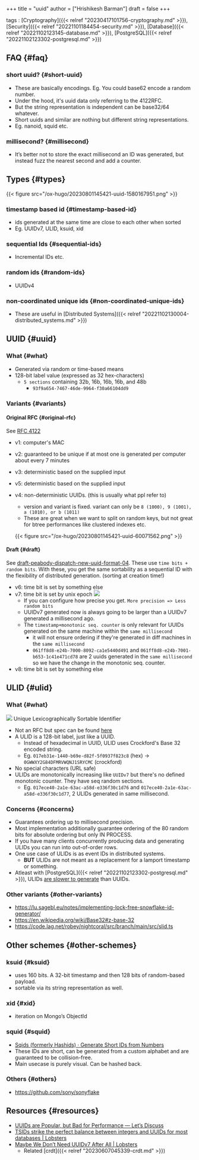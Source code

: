 +++
title = "uuid"
author = ["Hrishikesh Barman"]
draft = false
+++

tags
: [Cryptography]({{< relref "20230417101756-cryptography.md" >}}), [Security]({{< relref "20221101184454-security.md" >}}), [Database]({{< relref "20221102123145-database.md" >}}), [PostgreSQL]({{< relref "20221102123302-postgresql.md" >}})


## FAQ {#faq}


### short uuid? {#short-uuid}

-   These are basically encodings. Eg. You could base62 encode a random number.
-   Under the hood, it's uuid data only referring to the 4122RFC.
-   But the string representation is independent can be base32/64 whatever.
-   Short uuids and similar are nothing but different string representations.
-   Eg. nanoid, squid etc.


### millisecond? {#millisecond}

-   It’s better not to store the exact millisecond an ID was generated, but instead fuzz the nearest second and add a counter.


## Types {#types}

{{< figure src="/ox-hugo/20230801145421-uuid-1580167951.png" >}}


### timestamp based id {#timestamp-based-id}

-   ids generated at the same time are close to each other when sorted
-   Eg. UUIDv7, ULID, ksuid, xid


### sequential Ids {#sequential-ids}

-   Incremental IDs etc.


### random ids {#random-ids}

-   UUIDv4


### non-coordinated unique ids {#non-coordinated-unique-ids}

-   These are useful in [Distributed Systems]({{< relref "20221102130004-distributed_systems.md" >}})


## UUID {#uuid}


### What {#what}

-   Generated via random or time-based means
-   128-bit label value (expressed as 32 hex-characters)
    -   `5 sections` containing 32b, 16b, 16b, 16b, and 48b
        -   `93f9a654-7467-46de-9964-f30a66104dd9`


### Variants {#variants}


#### Original RFC {#original-rfc}

See [RFC 4122](https://datatracker.ietf.org/doc/html/rfc4122)

-   v1: computer's MAC
-   v2: guaranteed to be unique if at most one is generated per computer about every 7 minutes
-   v3: deterministic based on the supplied input
-   v5: deterministic based on the supplied input
-   v4: non-deterministic UUIDs. (this is usually what ppl refer to)

    -   version and variant is fixed. variant can only be `8 (1000), 9 (1001), a (1010), or b (1011)`
    -   These are great when we want to split on random keys, but not great for btree performances like clustered indexes etc.

    {{< figure src="/ox-hugo/20230801145421-uuid-60071562.png" >}}


#### Draft {#draft}

See [draft-peabody-dispatch-new-uuid-format-04](https://datatracker.ietf.org/doc/html/draft-peabody-dispatch-new-uuid-format). These use `time bits + random bits`. With these, you get the same sortability as a sequential ID with the flexibility of distributed generation. (sorting at creation time!)

-   v6: time bit is set by something else
-   v7: time bit is set by unix epoch
    ![](/ox-hugo/20230801145421-uuid-100145676.png)
    -   If you can configure how precise you get. `More precision => Less random bits`
    -   UUIDv7 generated now is always going to be larger than a UUIDv7 generated a millisecond ago.
    -   The `timestamp+monotonic seq. counter` is only relevant for UUIDs generated on the same machine within the `same millisecond`
        -   it will not ensure ordering if they're generated in diff machines in the `same millisecond`
        -   `061ff8d8-e24b-7000-8092-ca1e5440d491` and `061ff8d8-e24b-7001-b653-1c41e471cd78` are 2 uuids generated in the `same millisecond` so we have the change in the monotonic seq. counter.
-   v8: time bit is set by something else


## ULID {#ulid}


### What {#what}

![](/ox-hugo/20230801145421-uuid-2101883927.png)
Unique Lexicographically Sortable Identifier

-   Not an RFC but spec can be found [here](https://github.com/ulid/spec)
-   A ULID is a 128-bit label, just like a UUID.
    -   Instead of hexadecimal in UUID, ULID uses Crockford's Base 32 encoded string.
    -   Eg. `017eb31e-1440-b69e-d82f-5f0937f823c8` (hex) -&gt; `0GWWXY2G84DFMRVWQNJ1SRYCMC` (crockford)
-   No special characters (URL safe)
-   ULIDs are monotonically increasing like `UUIDv7` but there's no defined monotonic counter. They have seq random sections.
    -   Eg. `017ece40-2a1e-63ac-a58d-e336f30c1d76` and `017ece40-2a1e-63ac-a58d-e336f30c1d77`, 2 ULIDs generated in same millisecond.


### Concerns {#concerns}

-   Guarantees ordering up to millisecond precision.
-   Most implementation additionally guarantee ordering of the 80 random bits for absolute ordering but only IN PROCESS.
-   If you have many clients concurrently producing data and generating ULIDs you can run into out-of-order rows.
-   One use case of ULIDs is as event IDs in distributed systems.
    -   **BUT** ULIDs are not meant as a replacement for a lamport timestamp or something.
-   Atleast with [PostgreSQL]({{< relref "20221102123302-postgresql.md" >}}), ULIDs [are slower to generate](https://blog.daveallie.com/ulid-primary-keys) than UUIDs.


### Other variants {#other-variants}

-   <https://lu.sagebl.eu/notes/implementing-lock-free-snowflake-id-generator/>
-   <https://en.wikipedia.org/wiki/Base32#z-base-32>
-   <https://code.lag.net/robey/nightcoral/src/branch/main/src/slid.ts>


## Other schemes {#other-schemes}


### ksuid {#ksuid}

-   uses 160 bits. A 32-bit timestamp and then 128 bits of random-based payload.
-   sortable via its string representation as well.


### xid {#xid}

-   iteration on Mongo’s ObjectId


### squid {#squid}

-   [Sqids (formerly Hashids) · Generate Short IDs from Numbers](https://sqids.org/)
-   These IDs are short, can be generated from a custom alphabet and are guaranteed to be collision-free.
-   Main usecase is purely visual. Can be hashed back.


### Others {#others}

-   <https://github.com/sony/sonyflake>


## Resources {#resources}

-   [UUIDs are Popular, but Bad for Performance — Let’s Discuss](https://www.percona.com/blog/uuids-are-popular-but-bad-for-performance-lets-discuss/)
-   [TSIDs strike the perfect balance between integers and UUIDs for most databases | Lobsters](https://lobste.rs/s/95ievc/tsids_strike_perfect_balance_between)
-   [Maybe We Don’t Need UUIDv7 After All | Lobsters](https://lobste.rs/s/wntq5o/maybe_we_don_t_need_uuidv7_after_all)
    -   Related [crdt]({{< relref "20230607045339-crdt.md" >}})
